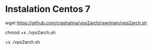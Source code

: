 # Instalation Centos 7

wget https://github.com/crashatina/vps2arch/raw/main/vps2arch.sh

chmod +x ./vps2arch.sh

+x ./vps2arch.sh
